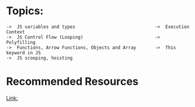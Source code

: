 # Topics:
    ->  JS variables and types                              ->  Execution Context
    ->  JS Control Flow (Looping)                           ->  Polyfilling
    ->  Functions, Arrow Functions, Objects and Array       ->  This keyword in JS
    ->  JS scooping, hoisting

# Recommended Resources

[Link:](https://academy.vivasoftltd.com/javascript-bootcamp/fundamentals/compiler-and-interpreter/)

